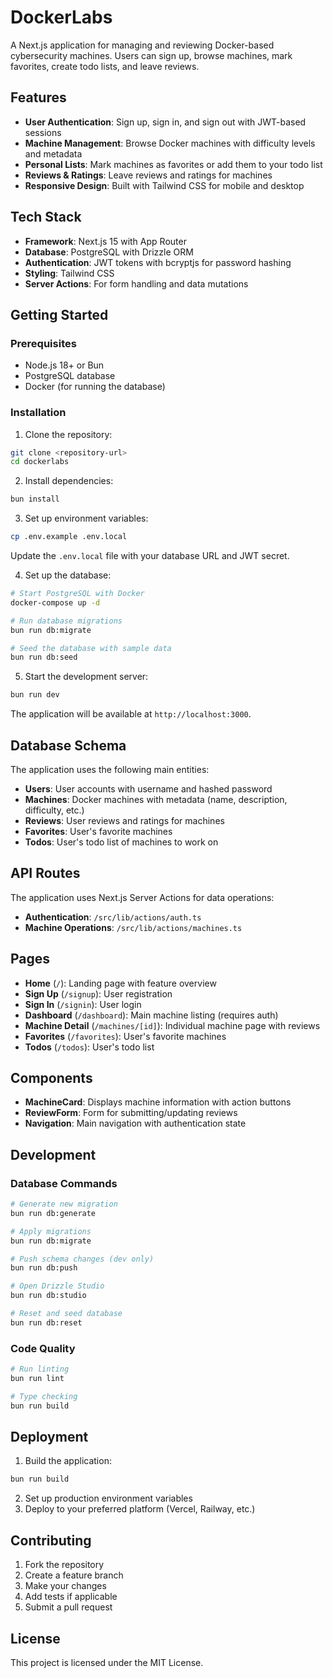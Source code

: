 # DockerLabs

A Next.js application for managing and reviewing Docker-based cybersecurity machines. Users can sign up, browse machines, mark favorites, create todo lists, and leave reviews.

## Features

- **User Authentication**: Sign up, sign in, and sign out with JWT-based sessions
- **Machine Management**: Browse Docker machines with difficulty levels and metadata
- **Personal Lists**: Mark machines as favorites or add them to your todo list
- **Reviews & Ratings**: Leave reviews and ratings for machines
- **Responsive Design**: Built with Tailwind CSS for mobile and desktop

## Tech Stack

- **Framework**: Next.js 15 with App Router
- **Database**: PostgreSQL with Drizzle ORM
- **Authentication**: JWT tokens with bcryptjs for password hashing
- **Styling**: Tailwind CSS
- **Server Actions**: For form handling and data mutations

## Getting Started

### Prerequisites

- Node.js 18+ or Bun
- PostgreSQL database
- Docker (for running the database)

### Installation

1. Clone the repository:

```bash
git clone <repository-url>
cd dockerlabs
```

2. Install dependencies:

```bash
bun install
```

3. Set up environment variables:

```bash
cp .env.example .env.local
```

Update the `.env.local` file with your database URL and JWT secret.

4. Set up the database:

```bash
# Start PostgreSQL with Docker
docker-compose up -d

# Run database migrations
bun run db:migrate

# Seed the database with sample data
bun run db:seed
```

5. Start the development server:

```bash
bun run dev
```

The application will be available at `http://localhost:3000`.

## Database Schema

The application uses the following main entities:

- **Users**: User accounts with username and hashed password
- **Machines**: Docker machines with metadata (name, description, difficulty, etc.)
- **Reviews**: User reviews and ratings for machines
- **Favorites**: User's favorite machines
- **Todos**: User's todo list of machines to work on

## API Routes

The application uses Next.js Server Actions for data operations:

- **Authentication**: `/src/lib/actions/auth.ts`
- **Machine Operations**: `/src/lib/actions/machines.ts`

## Pages

- **Home** (`/`): Landing page with feature overview
- **Sign Up** (`/signup`): User registration
- **Sign In** (`/signin`): User login
- **Dashboard** (`/dashboard`): Main machine listing (requires auth)
- **Machine Detail** (`/machines/[id]`): Individual machine page with reviews
- **Favorites** (`/favorites`): User's favorite machines
- **Todos** (`/todos`): User's todo list

## Components

- **MachineCard**: Displays machine information with action buttons
- **ReviewForm**: Form for submitting/updating reviews
- **Navigation**: Main navigation with authentication state

## Development

### Database Commands

```bash
# Generate new migration
bun run db:generate

# Apply migrations
bun run db:migrate

# Push schema changes (dev only)
bun run db:push

# Open Drizzle Studio
bun run db:studio

# Reset and seed database
bun run db:reset
```

### Code Quality

```bash
# Run linting
bun run lint

# Type checking
bun run build
```

## Deployment

1. Build the application:

```bash
bun run build
```

2. Set up production environment variables
3. Deploy to your preferred platform (Vercel, Railway, etc.)

## Contributing

1. Fork the repository
2. Create a feature branch
3. Make your changes
4. Add tests if applicable
5. Submit a pull request

## License

This project is licensed under the MIT License.
